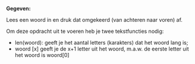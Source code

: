 **Gegeven:** 

Lees een woord in en druk dat omgekeerd (van achteren naar voren) af. 

Om deze opdracht uit te voeren heb je twee tekstfuncties nodig: 
* len(woord): geeft je het aantal letters (karakters) dat het woord lang is; 
* woord [x] geeft je de x+1 letter uit het woord, m.a.w. de eerste letter uit het woord is woord[0]